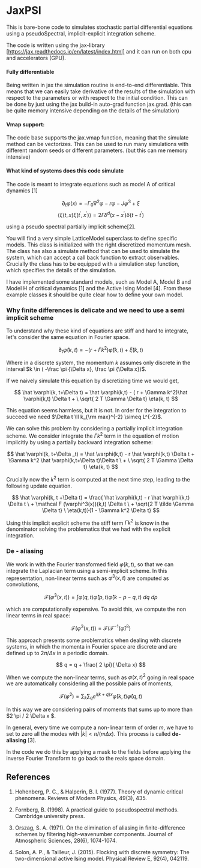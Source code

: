 # JaxPSI 

This is bare-bone code to simulates stochastic partial differential equations using a pseudoSpectral, implicit-explicit integration scheme. 

The code is written using the jax-library [https://jax.readthedocs.io/en/latest/index.html] and it can run on both cpu and accelerators (GPU). 

 


#### Fully differentiable
Being written in jax the simulation routine is end-to-end differentiable. This means that we can easily take derivative of the results of the simulation with respect to the parameters or with respect to the initial condition. This can be done by just using the jax build-in auto-grad function jax.grad. (this can be quite memory intensive depending on the details of the simulation)

#### Vmap support:

The code base supports the jax.vmap function, meaning that the simulate method can be vectorizes. This can be used to run many simulations with different random seeds or different parameters. (but this can me memory intensive)

#### What kind of systems does this code simulate


The code is meant to integrate equations such as model A of critical dynamics [1]

$$
\partial_t \varphi(x) = -\Gamma_0 \nabla^2 \varphi - r \varphi - J \varphi^3 + \xi
$$
$$
\langle \xi(t, x) \xi(t^\prime, x^\prime)\rangle = 2 \tilde \Gamma \delta^d(x- x^\prime) \delta(t -t ^\prime)
$$

using a pseudo spectral partially implicit scheme[2].

You will find a very simple LatticeModel superclass to define specific models. This class is initialized with the right discretized momentum mesh. The class has also  a simulate method that can be used to simulate the system, which can accept a call back function to extract observables. Crucially the class has to be equipped with a simulation step function, which specifies the details of the simulation. 

I have implemented some standard models, such as Model A, Model B and Model H of critical dynamics [1] and the Active Ising Model [4]. From these example classes it should be quite clear how to define your own model. 


### Why finite differences is delicate and we need to use a semi implicit scheme
To understand why these kind of equations are stiff and hard to integrate, let's consider the same equation in Fourier space.

$$ 
\partial _t \hat  \varphi(k,t) = -( r + \Gamma k^2)\hat \varphi(k,t)  +\hat \xi(k,t) 
$$

Where in a discrete system, the momentum $k$ assumes only discrete in the interval $k \in ( -\frac \pi {\Delta x}, \frac \pi {\Delta x})$. 

If we naively simulate this equation by discretizing time we would get, 

$$
\hat \varphi(k, t+\Delta t) = \hat \varphi(k,t) - ( r + \Gamma k^2)\hat \varphi(k,t) \Delta t +  \ \sqrt{ 2 T \Gamma \Delta t} \eta(k, t)  
$$

This equation seems harmless, but it is not. In order for the integration to succeed we need $\Delta t \ll k_{\rm max}^{-2}  \simeq L^{-2}$. 

We can solve this problem by considering a partially implicit integration scheme. We consider integrate the  $\Gamma k^2$ term in the equation of motion implicitly by using a partially backward integration scheme: 

$$
\hat \varphi(k, t+\Delta _t) = \hat \varphi(k,t) - r \hat \varphi(k,t) \Delta t + \Gamma k^2 \hat \varphi(k,t+\Delta t)\Delta t \ +  \ \sqrt{ 2 T \Gamma \Delta t} \eta(k, t)  
$$

Crucially now the $k^2$ term is computed at the next time step, leading to the following update equation. 

$$
\hat \varphi(k, t +\Delta t) = \frac{ \hat \varphi(k,t) - r \hat \varphi(k,t) \Delta t \ + \mathcal F (\varphi^3(x))(k,t) \Delta t \ + \sqrt{2  T \tilde \Gamma \Delta t} \ \eta(k,t)}{1 - \Gamma k^2 \Delta t}
$$

Using this implicit explicit scheme the stiff term $\Gamma k^2$ is know in the denominator solving the problematics that we had with the explicit integration. 

### De - aliasing 
We work in with the Fourier transformed field $\hat \varphi(k,t)$, so that we can integrate the Laplacian term using a semi-implicit scheme. In this representation, non-linear terms such as $\varphi^3(x,t)$  are computed as convolutions,

$$
\mathcal F ( \varphi^3(x,t))= \int   \varphi(q,t) \hat \varphi(p,t) \hat \varphi(k-p-q,t)\ dq  \ dp
$$ 

which are computationally expensive. To avoid this, we compute the non linear terms in real space: 

$$
 \mathcal F ( \varphi^3(x,t))= \mathcal F( \mathcal F^{-1}(\hat \varphi)^3 )
$$


This approach presents some problematics when dealing with discrete systems, in which the momenta in Fourier space are discrete and are defined up to $2 \pi / \Delta x$ in a periodic domain.  

$$
q = q + \frac{ 2 \pi}{ \Delta x}
$$ 

When we compute the non-linear terms, such as $\varphi(x,t)^2$ going in real space we are automatically considering all the possible pairs of moments, 

$$
\mathcal F(\varphi^2) = \sum_k \sum_q e^{i ( k+q) x } \hat \varphi(k,t) \hat \varphi(q,t)
$$

In this way we are considering pairs of moments that sums up to more than $2 \pi / 2 \Delta x $.

In general, every time we compute a non-linear term of order $m$, we have to set to zero all the modes with $|k|<\pi/(m \Delta x)$. This process is called <strong> de-aliasing</strong> [3]. 

In the code we do this by applying a mask to the fields before applying the inverse Fourier Transform to go back to the reals space domain. 

## References
1. Hohenberg, P. C., & Halperin, B. I. (1977). Theory of dynamic critical phenomena. Reviews of Modern Physics, 49(3), 435.
2. Fornberg, B. (1998). A practical guide to pseudospectral methods. Cambridge university press.

3. Orszag, S. A. (1971). On the elimination of aliasing in finite-difference schemes by filtering high-wavenumber components. Journal of Atmospheric Sciences, 28(6), 1074-1074.

4. Solon, A. P., & Tailleur, J. (2015). Flocking with discrete symmetry: The two-dimensional active Ising model. Physical Review E, 92(4), 042119.
 
